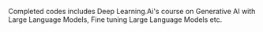 Completed codes includes Deep Learning.Ai's course on Generative AI with Large Language Models, Fine tuning Large Language Models etc.
